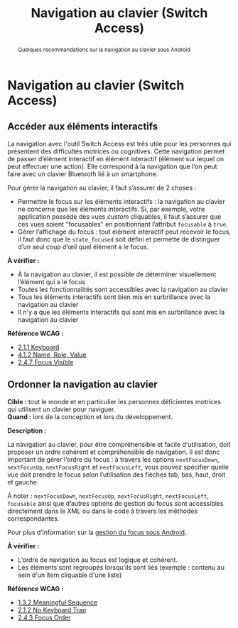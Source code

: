 ﻿---
title: "Navigation au clavier (Switch Access)"
abstract: "Quelques recommandations sur la navigation au clavier sous Android"
---

# Navigation au clavier (Switch Access)

## Accéder aux éléments interactifs

La navigation avec l'outil Switch Access est très utile pour les personnes qui présentent des difficultés motrices ou cognitives. Cette navigation permet de passer d’élément interactif en élément interactif (élément sur lequel on peut effectuer une action). Elle correspond à la navigation que l’on peut faire avec un clavier Bluetooth lié à un smartphone.

Pour gérer la navigation au clavier, il faut s’assurer de 2 choses&nbsp;:  
- Permettre le focus sur les éléments interactifs&nbsp;: la navigation au clavier ne concerne que les éléments interactifs. Si, par exemple, votre application possède des vues <i lang="en">custom</i> cliquables, il faut s’assurer que ces vues soient "focusables" en positionnant l’attribut `focusable` à `true`.
- Gérer l’affichage du focus&nbsp;: tout élément interactif peut recevoir le focus, il faut donc que le `state_focused` soit défini et permette de distinguer d’un seul coup d’œil quel élément a le focus.

**À vérifier&nbsp;:**

- À la navigation au clavier, il est possible de déterminer visuellement l’élément qui a le focus
- Toutes les fonctionnalités sont accessibles avec la navigation au clavier
- Tous les éléments interactifs sont bien mis en surbrillance avec la navigation au clavier
- Il n'y a que les éléments interactifs qui sont mis en surbrillance avec la navigation au clavier


**Référence <abbr>WCAG</abbr>&nbsp;:**  
- <a lang="en" href="https://www.w3.org/TR/WCAG21/#keyboard">2.1.1 Keyboard</a>
- <a lang="en" href="https://www.w3.org/TR/WCAG21/#name-role-value">4.1.2 Name, Role, Value</a>
- <a lang="en" href="https://www.w3.org/TR/WCAG21/#focus-visible">2.4.7 Focus Visible</a>


## Ordonner la navigation au clavier

**Cible&nbsp;:** tout le monde et en particulier les personnes déficientes motrices qui utilisent un clavier pour naviguer.  
**Quand&nbsp;:** lors de la conception et lors du développement.

**Description&nbsp;:**

La navigation au clavier, pour être compréhensible et facile d'utilisation, doit proposer un ordre cohérent et compréhensible de navigation. Il est donc important de gérer l’ordre du focus&nbsp;: à travers les options `nextFocusDown`, `nextFocusUp`, `nextFocusRight` et `nextFocusLeft`, vous pouvez spécifier quelle vue doit prendre le focus selon l’utilisation des flèches tab, bas, haut, droit et gauche.

À noter&nbsp;: `nextFocusDown`, `nextFocusUp`, `nextFocusRight`, `nextFocusLeft`, `focusable` ainsi que d’autres options de gestion du focus sont accessibles directement dans le <abbr>XML</abbr> ou dans le code à travers les méthodes correspondantes.
  
Pour plus d’information sur la [gestion du focus sous Android](http://developer.android.com/guide/topics/ui/accessibility/apps.html#focus-nav).


**À vérifier&nbsp;:**

- L’ordre de navigation au focus est logique et cohérent.
- Les éléments sont regroupés lorsqu'ils sont liés (exemple : contenu au sein d'un item cliquable d'une liste)


**Référence <abbr>WCAG</abbr>&nbsp;:**  
- <a lang="en" href="https://www.w3.org/TR/WCAG21/#meaningful-sequence">1.3.2 Meaningful Sequence</a>
- <a lang="en" href="https://www.w3.org/TR/WCAG21/#no-keyboard-trap">2.1.2 No Keyboard Trap</a>
- <a lang="en" href="https://www.w3.org/TR/WCAG21/#focus-order">2.4.3 Focus Order</a>


